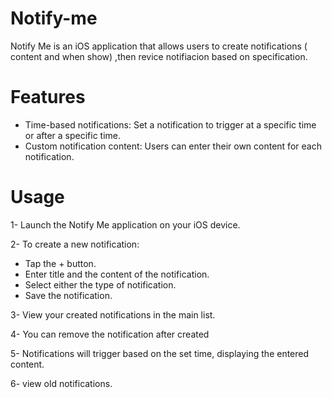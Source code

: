 # Notify-me
Notify Me is an iOS application that allows users to create notifications ( content and when show) ,then revice notifiacion based on specification.

# Features
 * Time-based notifications: Set a notification to trigger at a specific time or after a specific time.
 * Custom notification content: Users can enter their own content for each notification.

# Usage
1- Launch the Notify Me application on your iOS device.

2- To create a new notification:
  * Tap the + button.
  * Enter title and the content of the notification.
  * Select either the type of notification.
  * Save the notification.
    
3- View your created notifications in the main list.

4- You can remove the notification after created

5- Notifications will trigger based on the set time, displaying the entered content.

6- view old notifications.

